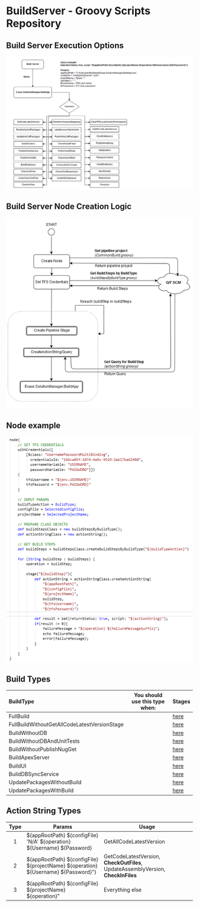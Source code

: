 # BuildServer - Groovy Scripts Repository

## Build Server Execution Options
![Stage](/Documentation/Images/BuildServer_Queris.PNG)

## Build Server Node Creation Logic 
![Node Creation](/Documentation/Images/BuildServer_NodeCreation.PNG)

## Node example 
![Node Example](/Documentation/Images/NodeExample.PNG)

## Build Types 

| BuildType                                       | You should use this type when: | Stages |
|:-----------------------------------------------|--------------------------------|--------|
| FullBuild                                       |                                |[here](Documentation/BuildTypes/README.md)|
| FullBuildWithoutGetAllCodeLatestVersionStage    |                                |[here](Documentation/BuildTypes/README.md)|
| BuildWithoutDB                                  |                                |[here](Documentation/BuildTypes/README.md)|
| BuildWithoutDBAndUnitTests                      |                                |[here](Documentation/BuildTypes/README.md)|
| BuildWithoutPublishNugGet                       |                                |[here](Documentation/BuildTypes/README.md)|
| BuildApexServer                                 |                                |[here](Documentation/BuildTypes/README.md)|
| BuildUI                                         |                                |[here](Documentation/BuildTypes/README.md)|
| BuildDBSyncService                              |                                |[here](Documentation/BuildTypes/README.md)|
| UpdatePackagesWithoutBuild                      |                                |[here](Documentation/BuildTypes/README.md)|
| UpdatePackagesWithBuild                         |                                |[here](Documentation/BuildTypes/README.md)|


## Action String Types 
| Type | Params | Usage |
|:------:|--------------------------------|--------------------------------|
| 1 | ${appRootPath} ${configFile} 'N/A' ${operation} ${Username} ${Password}| GetAllCodeLatestVersion |
| 2 | ${appRootPath} ${configFile} ${projectName} ${operation} ${Username} ${Password}")| GetCodeLatestVersion, __CheckOutFiles__, UpdateAssemblyVersion, __CheckInFiles__ |
| 3 | ${appRootPath} ${configFile} ${projectName} ${operation}"| Everything else|


